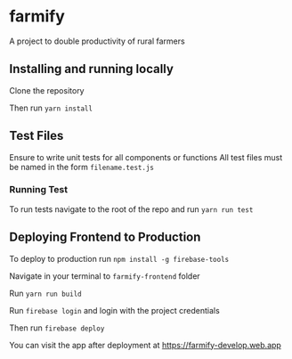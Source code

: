 # farmify

A project to double productivity of rural farmers

## Installing and running locally

Clone the repository

Then run `yarn install`

## Test Files

Ensure to write unit tests for all components or functions 
All test files must be named in the form `filename.test.js`

### Running Test

To run tests navigate to the root of the repo and run `yarn run test`

## Deploying Frontend to Production

To deploy to production run `npm install -g firebase-tools`

Navigate in your terminal to  `farmify-frontend` folder

Run `yarn run build`

Run `firebase login` and login with the project credentials

Then run `firebase deploy`

You can visit the app after deployment at https://farmify-develop.web.app